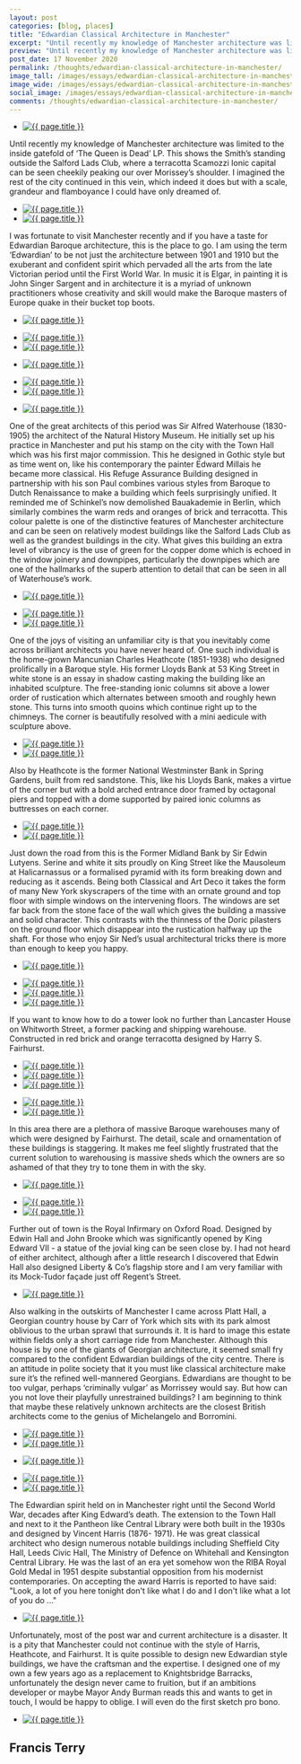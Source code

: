 ```yaml
---
layout: post
categories: [blog, places]
title: "Edwardian Classical Architecture in Manchester"
excerpt: "Until recently my knowledge of Manchester architecture was limited to the inside gatefold of ‘The Queen is Dead’ LP. This shows the Smith’s standing outside the Salford Lads Club, where a terracotta Scamozzi Ionic capital can be seen cheekily peaking our over Morissey’s shoulder. I imagined the rest of the city continued in this vein, which indeed it does but with a scale, grandeur and flamboyance I could have only dreamed of."
preview: "Until recently my knowledge of Manchester architecture was limited to the inside gatefold of ‘The Queen is Dead’ LP. This shows the Smith’s standing outside the Salford Lads Club, where a terracotta Scamozzi Ionic capital can be seen cheekily peaking our over Morissey’s shoulder. I imagined the rest of the city continued in this vein, which indeed it does but with a scale, grandeur and flamboyance I could have only dreamed of."
post_date: 17 November 2020
permalink: /thoughts/edwardian-classical-architecture-in-manchester/
image_tall: /images/essays/edwardian-classical-architecture-in-manchester/tall.jpg
image_wide: /images/essays/edwardian-classical-architecture-in-manchester/wide.jpg
social_image: /images/essays/edwardian-classical-architecture-in-manchester/social.jpg
comments: /thoughts/edwardian-classical-architecture-in-manchester/
---
```


<ul class="list">
	<li class="full">
		<a class="fancybox" rel="group" href="/images/essays/edwardian-classical-architecture-in-manchester/01.jpg">
			<img class="lazy" src="/images/essays/edwardian-classical-architecture-in-manchester/thumbs/01.jpg" alt="{{ page.title }}" />
		</a>
	</li>
</ul>

Until recently my knowledge of Manchester architecture was limited to the inside gatefold of ‘The Queen is Dead’ LP. This shows the Smith’s standing outside the Salford Lads Club, where a terracotta Scamozzi Ionic capital can be seen cheekily peaking our over Morissey’s shoulder. I imagined the rest of the city continued in this vein, which indeed it does but with a scale, grandeur and flamboyance I could have only dreamed of.

<ul class="list">
	<li class="half">
		<a class="fancybox" rel="group" href="/images/essays/edwardian-classical-architecture-in-manchester/02.jpg">
			<img class="lazy" src="/images/essays/edwardian-classical-architecture-in-manchester/thumbs/02.jpg" alt="{{ page.title }}" />
		</a>
	</li>
	<li class="half">
		<a class="fancybox" rel="group" href="/images/essays/edwardian-classical-architecture-in-manchester/03.jpg">
			<img class="lazy" src="/images/essays/edwardian-classical-architecture-in-manchester/thumbs/03.jpg" alt="{{ page.title }}" />
		</a>
	</li>
</ul>

I was fortunate to visit Manchester recently and if you have a taste for Edwardian Baroque architecture, this is the place to go. I am using the term ‘Edwardian’ to be not just the architecture between 1901 and 1910 but the exuberant and confident spirit which pervaded all the arts from the late Victorian period until the First World War. In music it is Elgar, in painting it is John Singer Sargent and in architecture it is a myriad of unknown practitioners whose creativity and skill would make the Baroque masters of Europe quake in their bucket top boots. 

<ul class="list">
	<li class="full">
		<a class="fancybox" rel="group" href="/images/essays/edwardian-classical-architecture-in-manchester/04.jpg">
			<img class="lazy" src="/images/essays/edwardian-classical-architecture-in-manchester/thumbs/04.jpg" alt="{{ page.title }}" />
		</a>
	</li>
</ul>
<ul class="list">
	<li class="half">
		<a class="fancybox" rel="group" href="/images/essays/edwardian-classical-architecture-in-manchester/05.jpg">
			<img class="lazy" src="/images/essays/edwardian-classical-architecture-in-manchester/thumbs/05.jpg" alt="{{ page.title }}" />
		</a>
	</li>
	<li class="half">
		<a class="fancybox" rel="group" href="/images/essays/edwardian-classical-architecture-in-manchester/06.jpg">
			<img class="lazy" src="/images/essays/edwardian-classical-architecture-in-manchester/thumbs/06.jpg" alt="{{ page.title }}" />
		</a>
	</li>
</ul>
<ul class="list">
	<li class="full">
		<a class="fancybox" rel="group" href="/images/essays/edwardian-classical-architecture-in-manchester/07.jpg">
			<img class="lazy" src="/images/essays/edwardian-classical-architecture-in-manchester/thumbs/07.jpg" alt="{{ page.title }}" />
		</a>
	</li>
</ul>
<ul class="list">
	<li class="half">
		<a class="fancybox" rel="group" href="/images/essays/edwardian-classical-architecture-in-manchester/08.jpg">
			<img class="lazy" src="/images/essays/edwardian-classical-architecture-in-manchester/thumbs/08.jpg" alt="{{ page.title }}" />
		</a>
	</li>
	<li class="half">
		<a class="fancybox" rel="group" href="/images/essays/edwardian-classical-architecture-in-manchester/09.jpg">
			<img class="lazy" src="/images/essays/edwardian-classical-architecture-in-manchester/thumbs/09.jpg" alt="{{ page.title }}" />
		</a>
	</li>
</ul>
<ul class="list">
	<li class="full">
		<a class="fancybox" rel="group" href="/images/essays/edwardian-classical-architecture-in-manchester/10.jpg">
			<img class="lazy" src="/images/essays/edwardian-classical-architecture-in-manchester/thumbs/10.jpg" alt="{{ page.title }}" />
		</a>
	</li>
</ul>

One of the great architects of this period was Sir Alfred Waterhouse (1830- 1905) the architect of the Natural History Museum. He initially set up his practice in Manchester and put his stamp on the city with the Town Hall which was his first major commission. This he designed in Gothic style but as time went on, like his contemporary the painter Edward Millais he became more classical. His Refuge Assurance Building designed in partnership with his son Paul combines various styles from Baroque to Dutch Renaissance to make a building which feels surprisingly unified. It reminded me of Schinkel’s now demolished Bauakademie in Berlin, which similarly combines the warm reds and oranges of brick and terracotta. This colour palette is one of the distinctive features of Manchester architecture and can be seen on relatively modest buildings like the Salford Lads Club as well as the grandest buildings in the city. What gives this building an extra level of vibrancy is the use of green for the copper dome which is echoed in the window joinery and downpipes, particularly the downpipes which are one of the hallmarks of the superb attention to detail that can be seen in all of Waterhouse’s work.

<ul class="list">
	<li class="full">
		<a class="fancybox" rel="group" href="/images/essays/edwardian-classical-architecture-in-manchester/11.jpg">
			<img class="lazy" src="/images/essays/edwardian-classical-architecture-in-manchester/thumbs/11.jpg" alt="{{ page.title }}" />
		</a>
	</li>
</ul>
<ul class="list">
	<li class="half">
		<a class="fancybox" rel="group" href="/images/essays/edwardian-classical-architecture-in-manchester/12.jpg">
			<img class="lazy" src="/images/essays/edwardian-classical-architecture-in-manchester/thumbs/12.jpg" alt="{{ page.title }}" />
		</a>
	</li>
	<li class="half">
		<a class="fancybox" rel="group" href="/images/essays/edwardian-classical-architecture-in-manchester/13.jpg">
			<img class="lazy" src="/images/essays/edwardian-classical-architecture-in-manchester/thumbs/13.jpg" alt="{{ page.title }}" />
		</a>
	</li>
</ul>

One of the joys of visiting an unfamiliar city is that you inevitably come across brilliant architects you have never heard of. One such individual is the home-grown Mancunian Charles Heathcote (1851-1938) who designed prolifically in a Baroque style. His former Lloyds Bank at 53 King Street in white stone is an essay in shadow casting making the building like an inhabited sculpture. The free-standing ionic columns sit above a lower order of rustication which alternates between smooth and roughly hewn stone. This turns into smooth quoins which continue right up to the chimneys. The corner is beautifully resolved with a mini aedicule with sculpture above. 


<ul class="list">
	<li class="half">
		<a class="fancybox" rel="group" href="/images/essays/edwardian-classical-architecture-in-manchester/14.jpg">
			<img class="lazy" src="/images/essays/edwardian-classical-architecture-in-manchester/thumbs/14.jpg" alt="{{ page.title }}" />
		</a>
	</li>
	<li class="half">
		<a class="fancybox" rel="group" href="/images/essays/edwardian-classical-architecture-in-manchester/15.jpg">
			<img class="lazy" src="/images/essays/edwardian-classical-architecture-in-manchester/thumbs/15.jpg" alt="{{ page.title }}" />
		</a>
	</li>
</ul>

Also by Heathcote is the former National Westminster Bank in Spring Gardens, built from red sandstone. This, like his Lloyds Bank, makes a virtue of the corner but with a bold arched entrance door framed by octagonal piers and topped with a dome supported by paired ionic columns as buttresses on each corner.

<ul class="list">
	<li class="half">
		<a class="fancybox" rel="group" href="/images/essays/edwardian-classical-architecture-in-manchester/16.jpg">
			<img class="lazy" src="/images/essays/edwardian-classical-architecture-in-manchester/thumbs/16.jpg" alt="{{ page.title }}" />
		</a>
	</li>
	<li class="half">
		<a class="fancybox" rel="group" href="/images/essays/edwardian-classical-architecture-in-manchester/17.jpg">
			<img class="lazy" src="/images/essays/edwardian-classical-architecture-in-manchester/thumbs/17.jpg" alt="{{ page.title }}" />
		</a>
	</li>
</ul>

Just down the road from this is the Former Midland Bank by Sir Edwin Lutyens. Serine and white it sits proudly on King Street like the Mausoleum at Halicarnassus or a formalised pyramid with its form breaking down and reducing as it ascends. Being both Classical and Art Deco it takes the form of many New York skyscrapers of the time with an ornate ground and top floor with simple windows on the intervening floors. The windows are set far back from the stone face of the wall which gives the building a massive and solid character. This contrasts with the thinness of the Doric pilasters on the ground floor which disappear into the rustication halfway up the shaft. For those who enjoy Sir Ned’s usual architectural tricks there is more than enough to keep you happy.

<ul class="list">
	<li class="full">
		<a class="fancybox" rel="group" href="/images/essays/edwardian-classical-architecture-in-manchester/18.jpg">
			<img class="lazy" src="/images/essays/edwardian-classical-architecture-in-manchester/thumbs/18.jpg" alt="{{ page.title }}" />
		</a>
	</li>
</ul>
<ul class="list">
	<li class="third">
		<a class="fancybox" rel="group" href="/images/essays/edwardian-classical-architecture-in-manchester/19.jpg">
			<img class="lazy" src="/images/essays/edwardian-classical-architecture-in-manchester/thumbs/19.jpg" alt="{{ page.title }}" />
		</a>
	</li>
	<li class="third">
		<a class="fancybox" rel="group" href="/images/essays/edwardian-classical-architecture-in-manchester/20.jpg">
			<img class="lazy" src="/images/essays/edwardian-classical-architecture-in-manchester/thumbs/20.jpg" alt="{{ page.title }}" />
		</a>
	</li>
	<li class="third">
		<a class="fancybox" rel="group" href="/images/essays/edwardian-classical-architecture-in-manchester/21.jpg">
			<img class="lazy" src="/images/essays/edwardian-classical-architecture-in-manchester/thumbs/21.jpg" alt="{{ page.title }}" />
		</a>
	</li>
</ul>

If you want to know how to do a tower look no further than Lancaster House on Whitworth Street, a former packing and shipping warehouse. Constructed in red brick and orange terracotta designed by Harry S. Fairhurst.


<ul class="list">
	<li class="third">
		<a class="fancybox" rel="group" href="/images/essays/edwardian-classical-architecture-in-manchester/22.jpg">
			<img class="lazy" src="/images/essays/edwardian-classical-architecture-in-manchester/thumbs/22.jpg" alt="{{ page.title }}" />
		</a>
	</li>
	<li class="third">
		<a class="fancybox" rel="group" href="/images/essays/edwardian-classical-architecture-in-manchester/23.jpg">
			<img class="lazy" src="/images/essays/edwardian-classical-architecture-in-manchester/thumbs/23.jpg" alt="{{ page.title }}" />
		</a>
	</li>
	<li class="third">
		<a class="fancybox" rel="group" href="/images/essays/edwardian-classical-architecture-in-manchester/24.jpg">
			<img class="lazy" src="/images/essays/edwardian-classical-architecture-in-manchester/thumbs/24.jpg" alt="{{ page.title }}" />
		</a>
	</li>
</ul>
<ul class="list">
	<li class="half">
		<a class="fancybox" rel="group" href="/images/essays/edwardian-classical-architecture-in-manchester/25.jpg">
			<img class="lazy" src="/images/essays/edwardian-classical-architecture-in-manchester/thumbs/25.jpg" alt="{{ page.title }}" />
		</a>
	</li>
	<li class="half">
		<a class="fancybox" rel="group" href="/images/essays/edwardian-classical-architecture-in-manchester/26.jpg">
			<img class="lazy" src="/images/essays/edwardian-classical-architecture-in-manchester/thumbs/26.jpg" alt="{{ page.title }}" />
		</a>
	</li>
</ul>

In this area there are a plethora of massive Baroque warehouses many of which were designed by Fairhurst. The detail, scale and ornamentation of these buildings is staggering. It makes me feel slightly frustrated that the current solution to warehousing is massive sheds which the owners are so ashamed of that they try to tone them in with the sky.

<ul class="list">
	<li class="full">
		<a class="fancybox" rel="group" href="/images/essays/edwardian-classical-architecture-in-manchester/27.jpg">
			<img class="lazy" src="/images/essays/edwardian-classical-architecture-in-manchester/thumbs/27.jpg" alt="{{ page.title }}" />
		</a>
	</li>
</ul>
<ul class="list">
	<li class="half">
		<a class="fancybox" rel="group" href="/images/essays/edwardian-classical-architecture-in-manchester/28b.jpg">
			<img class="lazy" src="/images/essays/edwardian-classical-architecture-in-manchester/thumbs/28b.jpg" alt="{{ page.title }}" />
		</a>
	</li>
	<li class="half">
		<a class="fancybox" rel="group" href="/images/essays/edwardian-classical-architecture-in-manchester/29.jpg">
			<img class="lazy" src="/images/essays/edwardian-classical-architecture-in-manchester/thumbs/29.jpg" alt="{{ page.title }}" />
		</a>
	</li>
</ul>

Further out of town is the Royal Infirmary on Oxford Road. Designed by Edwin Hall and John Brooke which was significantly opened by King Edward VII - a statue of the jovial king can be seen close by. I had not heard of either architect, although after a little research I discovered that Edwin Hall also designed Liberty & Co’s flagship store and I am very familiar with its Mock-Tudor façade just off Regent’s Street.

<ul class="list">
	<li class="full">
		<a class="fancybox" rel="group" href="/images/essays/edwardian-classical-architecture-in-manchester/30.jpg">
			<img class="lazy" src="/images/essays/edwardian-classical-architecture-in-manchester/thumbs/30.jpg" alt="{{ page.title }}" />
		</a>
	</li>
</ul>

Also walking in the outskirts of Manchester I came across Platt Hall, a Georgian country house by Carr of York which sits with its park almost oblivious to the urban sprawl that surrounds it. It is hard to image this estate within fields only a short carriage ride from Manchester. Although this house is by one of the giants of Georgian architecture, it seemed small fry compared to the confident Edwardian buildings of the city centre. There is an attitude in polite society that it you must like classical architecture make sure it’s the refined well-mannered Georgians. Edwardians are thought to be too vulgar, perhaps ‘criminally vulgar’ as Morrissey would say. But how can you not love their playfully unrestrained buildings? I am beginning to think that maybe these relatively unknown architects are the closest British architects come to the genius of Michelangelo and Borromini.

<ul class="list">
	<li class="half">
		<a class="fancybox" rel="group" href="/images/essays/edwardian-classical-architecture-in-manchester/31.jpg">
			<img class="lazy" src="/images/essays/edwardian-classical-architecture-in-manchester/thumbs/31.jpg" alt="{{ page.title }}" />
		</a>
	</li>
	<li class="half">
		<a class="fancybox" rel="group" href="/images/essays/edwardian-classical-architecture-in-manchester/32.jpg">
			<img class="lazy" src="/images/essays/edwardian-classical-architecture-in-manchester/thumbs/32.jpg" alt="{{ page.title }}" />
		</a>
	</li>
</ul>
<ul class="list">
	<li class="full">
		<a class="fancybox" rel="group" href="/images/essays/edwardian-classical-architecture-in-manchester/33.jpg">
			<img class="lazy" src="/images/essays/edwardian-classical-architecture-in-manchester/thumbs/33.jpg" alt="{{ page.title }}" />
		</a>
	</li>
</ul>
<ul class="list">
	<li class="half">
		<a class="fancybox" rel="group" href="/images/essays/edwardian-classical-architecture-in-manchester/34.jpg">
			<img class="lazy" src="/images/essays/edwardian-classical-architecture-in-manchester/thumbs/34.jpg" alt="{{ page.title }}" />
		</a>
	</li>
	<li class="half">
		<a class="fancybox" rel="group" href="/images/essays/edwardian-classical-architecture-in-manchester/35.jpg">
			<img class="lazy" src="/images/essays/edwardian-classical-architecture-in-manchester/thumbs/35.jpg" alt="{{ page.title }}" />
		</a>
	</li>
</ul>

The Edwardian spirit held on in Manchester right until the Second World War, decades after King Edward’s death. The extension to the Town Hall and next to it the Pantheon like Central Library were both built in the 1930s and designed by Vincent Harris (1876- 1971). He was great classical architect who design numerous notable buildings including Sheffield City Hall, Leeds Civic Hall, The Ministry of Defence on Whitehall and Kensington Central Library. He was the last of an era yet somehow won the RIBA Royal Gold Medal in 1951 despite substantial opposition from his modernist contemporaries. On accepting the award Harris is reported to have said: "Look, a lot of you here tonight don't like what I do and I don't like what a lot of you do ..."

<ul class="list">
	<li class="full">
		<a class="fancybox" rel="group" href="/images/essays/edwardian-classical-architecture-in-manchester/36.jpg">
			<img class="lazy" src="/images/essays/edwardian-classical-architecture-in-manchester/thumbs/36.jpg" alt="{{ page.title }}" />
		</a>
	</li>
</ul>

Unfortunately, most of the post war and current architecture is a disaster. It is a pity that Manchester could not continue with the style of Harris, Heathcote, and Fairhurst. It is quite possible to design new Edwardian style buildings, we have the craftsman and the expertise. I designed one of my own a few years ago as a replacement to Knightsbridge Barracks, unfortunately the design never came to fruition, but if an ambitions developer or maybe Mayor Andy Burman reads this and wants to get in touch, I would be happy to oblige. I will even do the first sketch pro bono.

<ul class="list">
	<li class="full">
		<a class="fancybox" rel="group" href="/images/essays/edwardian-classical-architecture-in-manchester/37.jpg">
			<img class="lazy" src="/images/essays/edwardian-classical-architecture-in-manchester/thumbs/37.jpg" alt="{{ page.title }}" />
		</a>
	</li>
</ul>

## Francis Terry<br/><br/>